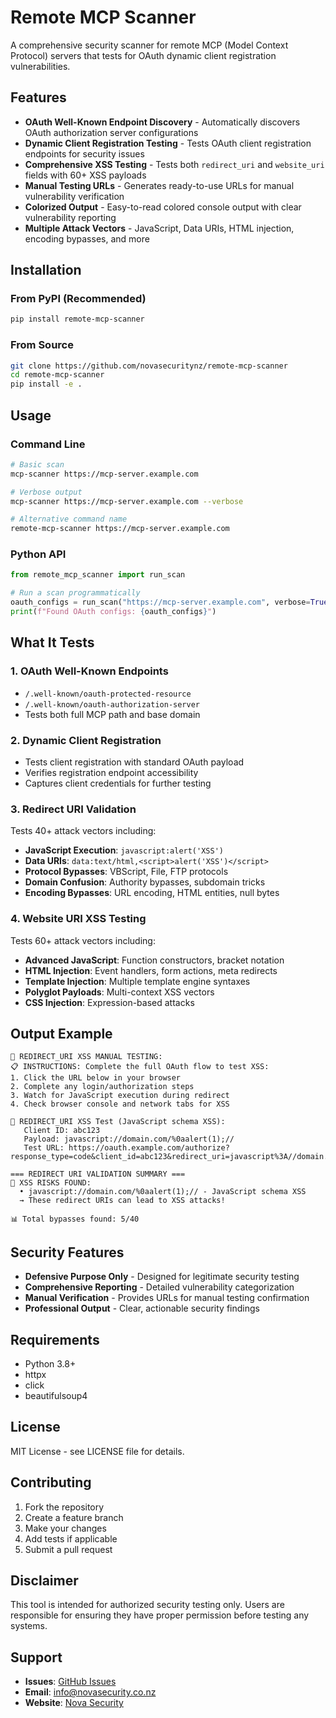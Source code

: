 # Remote MCP Scanner

A comprehensive security scanner for remote MCP (Model Context Protocol) servers that tests for OAuth dynamic client registration vulnerabilities.

## Features

- **OAuth Well-Known Endpoint Discovery** - Automatically discovers OAuth authorization server configurations
- **Dynamic Client Registration Testing** - Tests OAuth client registration endpoints for security issues
- **Comprehensive XSS Testing** - Tests both `redirect_uri` and `website_uri` fields with 60+ XSS payloads
- **Manual Testing URLs** - Generates ready-to-use URLs for manual vulnerability verification
- **Colorized Output** - Easy-to-read colored console output with clear vulnerability reporting
- **Multiple Attack Vectors** - JavaScript, Data URIs, HTML injection, encoding bypasses, and more

## Installation

### From PyPI (Recommended)

```bash
pip install remote-mcp-scanner
```

### From Source

```bash
git clone https://github.com/novasecuritynz/remote-mcp-scanner
cd remote-mcp-scanner
pip install -e .
```

## Usage

### Command Line

```bash
# Basic scan
mcp-scanner https://mcp-server.example.com

# Verbose output
mcp-scanner https://mcp-server.example.com --verbose

# Alternative command name
remote-mcp-scanner https://mcp-server.example.com
```

### Python API

```python
from remote_mcp_scanner import run_scan

# Run a scan programmatically
oauth_configs = run_scan("https://mcp-server.example.com", verbose=True)
print(f"Found OAuth configs: {oauth_configs}")
```

## What It Tests

### 1. OAuth Well-Known Endpoints
- `/.well-known/oauth-protected-resource`
- `/.well-known/oauth-authorization-server`
- Tests both full MCP path and base domain

### 2. Dynamic Client Registration
- Tests client registration with standard OAuth payload
- Verifies registration endpoint accessibility
- Captures client credentials for further testing

### 3. Redirect URI Validation
Tests 40+ attack vectors including:
- **JavaScript Execution**: `javascript:alert('XSS')`
- **Data URIs**: `data:text/html,<script>alert('XSS')</script>`
- **Protocol Bypasses**: VBScript, File, FTP protocols
- **Domain Confusion**: Authority bypasses, subdomain tricks
- **Encoding Bypasses**: URL encoding, HTML entities, null bytes

### 4. Website URI XSS Testing
Tests 60+ attack vectors including:
- **Advanced JavaScript**: Function constructors, bracket notation
- **HTML Injection**: Event handlers, form actions, meta redirects
- **Template Injection**: Multiple template engine syntaxes
- **Polyglot Payloads**: Multi-context XSS vectors
- **CSS Injection**: Expression-based attacks

## Output Example

```
🔗 REDIRECT_URI XSS MANUAL TESTING:
📋 INSTRUCTIONS: Complete the full OAuth flow to test XSS:
1. Click the URL below in your browser
2. Complete any login/authorization steps
3. Watch for JavaScript execution during redirect
4. Check browser console and network tabs for XSS

🚨 REDIRECT_URI XSS Test (JavaScript schema XSS):
   Client ID: abc123
   Payload: javascript://domain.com/%0aalert(1);//
   Test URL: https://oauth.example.com/authorize?response_type=code&client_id=abc123&redirect_uri=javascript%3A//domain.com/%250aalert%281%29%3B//&state=xss_test_redirect

=== REDIRECT URI VALIDATION SUMMARY ===
🚨 XSS RISKS FOUND:
  • javascript://domain.com/%0aalert(1);// - JavaScript schema XSS
  → These redirect URIs can lead to XSS attacks!

📊 Total bypasses found: 5/40
```

## Security Features

- **Defensive Purpose Only** - Designed for legitimate security testing
- **Comprehensive Reporting** - Detailed vulnerability categorization
- **Manual Verification** - Provides URLs for manual testing confirmation
- **Professional Output** - Clear, actionable security findings

## Requirements

- Python 3.8+
- httpx
- click
- beautifulsoup4

## License

MIT License - see LICENSE file for details.

## Contributing

1. Fork the repository
2. Create a feature branch
3. Make your changes
4. Add tests if applicable
5. Submit a pull request

## Disclaimer

This tool is intended for authorized security testing only. Users are responsible for ensuring they have proper permission before testing any systems.

## Support

- **Issues**: [GitHub Issues](https://github.com/novasecuritynz/remote-mcp-scanner/issues)
- **Email**: info@novasecurity.co.nz
- **Website**: [Nova Security](https://www.novasecurity.co.nz)